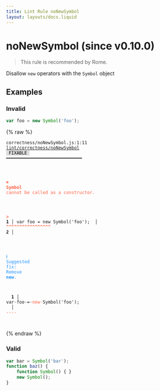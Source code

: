 ```yaml
---
title: Lint Rule noNewSymbol
layout: layouts/docs.liquid
---
```


# noNewSymbol (since v0.10.0)

> This rule is recommended by Rome.

Disallow `new` operators with the `Symbol` object

## Examples

### Invalid

```jsx
var foo = new Symbol('foo');
```

{% raw %}<pre class="language-text"><code class="language-text">correctness/noNewSymbol.js:1:11 <a href="https://docs.rome.tools/lint/rules/noNewSymbol">lint/correctness/noNewSymbol</a> <span style="color: #000; background-color: #ddd;"> FIXABLE </span> ━━━━━━━━━━━━━━━━━━━━━━━━━━━━━

<strong><span style="color: Tomato;">  </span></strong><strong><span style="color: Tomato;">✖</span></strong> <span style="color: Tomato;"><strong>Symbol</strong></span><span style="color: Tomato;"> cannot be called as a constructor.</span>
  
<strong><span style="color: Tomato;">  </span></strong><strong><span style="color: Tomato;">&gt;</span></strong> <strong>1 │ </strong>var foo = new Symbol('foo');
   <strong>   │ </strong>          <strong><span style="color: Tomato;">^</span></strong><strong><span style="color: Tomato;">^</span></strong><strong><span style="color: Tomato;">^</span></strong><strong><span style="color: Tomato;">^</span></strong><strong><span style="color: Tomato;">^</span></strong><strong><span style="color: Tomato;">^</span></strong><strong><span style="color: Tomato;">^</span></strong><strong><span style="color: Tomato;">^</span></strong><strong><span style="color: Tomato;">^</span></strong><strong><span style="color: Tomato;">^</span></strong><strong><span style="color: Tomato;">^</span></strong><strong><span style="color: Tomato;">^</span></strong><strong><span style="color: Tomato;">^</span></strong><strong><span style="color: Tomato;">^</span></strong><strong><span style="color: Tomato;">^</span></strong><strong><span style="color: Tomato;">^</span></strong><strong><span style="color: Tomato;">^</span></strong>
    <strong>2 │ </strong>
  
<strong><span style="color: rgb(38, 148, 255);">  </span></strong><strong><span style="color: rgb(38, 148, 255);">ℹ</span></strong> <span style="color: rgb(38, 148, 255);">Suggested fix</span><span style="color: rgb(38, 148, 255);">: </span><span style="color: rgb(38, 148, 255);">Remove </span><span style="color: rgb(38, 148, 255);"><strong>new</strong></span><span style="color: rgb(38, 148, 255);">.</span>
  
<strong>  </strong><strong>  1 │ </strong>var<span style="opacity: 0.8;">·</span>foo<span style="opacity: 0.8;">·</span>=<span style="opacity: 0.8;">·</span><span style="color: Tomato;">n</span><span style="color: Tomato;">e</span><span style="color: Tomato;">w</span><span style="opacity: 0.8;"><span style="color: Tomato;">·</span></span>Symbol('foo');
<strong>  </strong><strong>    │ </strong>          <span style="color: Tomato;">-</span><span style="color: Tomato;">-</span><span style="color: Tomato;">-</span><span style="color: Tomato;">-</span>              
</code></pre>{% endraw %}

### Valid

```jsx
var bar = Symbol('bar');
function baz() {
    function Symbol() { }
    new Symbol();
}
```

